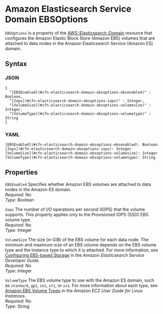 # Amazon Elasticsearch Service Domain EBSOptions<a name="aws-properties-elasticsearch-domain-ebsoptions"></a>

`EBSOptions` is a property of the [AWS::Elasticsearch::Domain](aws-resource-elasticsearch-domain.md) resource that configures the Amazon Elastic Block Store \(Amazon EBS\) volumes that are attached to data nodes in the Amazon Elasticsearch Service \(Amazon ES\) domain\.

## Syntax<a name="w2922ab1c21c10d113c13c15b5"></a>

### JSON<a name="aws-properties-elasticsearch-domain-ebsoptions-syntax.json"></a>

```
{
  "[EBSEnabled](#cfn-elasticsearch-domain-ebsoptions-ebsenabled)" : Boolean,
  "[Iops](#cfn-elasticsearch-domain-ebsoptions-iops)" : Integer,
  "[VolumeSize](#cfn-elasticsearch-domain-ebsoptions-volumesize)" : Integer,
  "[VolumeType](#cfn-elasticsearch-domain-ebsoptions-volumetype)" : String
}
```

### YAML<a name="aws-properties-elasticsearch-domain-ebsoptions-syntax.yaml"></a>

```
[EBSEnabled](#cfn-elasticsearch-domain-ebsoptions-ebsenabled): Boolean
[Iops](#cfn-elasticsearch-domain-ebsoptions-iops): Integer
[VolumeSize](#cfn-elasticsearch-domain-ebsoptions-volumesize): Integer
[VolumeType](#cfn-elasticsearch-domain-ebsoptions-volumetype): String
```

## Properties<a name="w2922ab1c21c10d113c13c15b7"></a>

`EBSEnabled`  <a name="cfn-elasticsearch-domain-ebsoptions-ebsenabled"></a>
Specifies whether Amazon EBS volumes are attached to data nodes in the Amazon ES domain\.  
*Required*: No  
*Type*: Boolean

`Iops`  <a name="cfn-elasticsearch-domain-ebsoptions-iops"></a>
The number of I/O operations per second \(IOPS\) that the volume supports\. This property applies only to the Provisioned IOPS \(SSD\) EBS volume type\.  
*Required*: No  
*Type*: Integer

`VolumeSize`  <a name="cfn-elasticsearch-domain-ebsoptions-volumesize"></a>
The size \(in GiB\) of the EBS volume for each data node\. The minimum and maximum size of an EBS volume depends on the EBS volume type and the instance type to which it is attached\. For more information, see [Configuring EBS\-based Storage](https://docs.aws.amazon.com/elasticsearch-service/latest/developerguide/es-createupdatedomains.html#es-createdomain-configure-ebs) in the *Amazon Elasticsearch Service Developer Guide*\.  
*Required*: No  
*Type*: Integer

`VolumeType`  <a name="cfn-elasticsearch-domain-ebsoptions-volumetype"></a>
The EBS volume type to use with the Amazon ES domain, such as `standard`, `gp2`, `io1`, `st1`, or `sc1`\. For more information about each type, see [Amazon EBS Volume Types](https://docs.aws.amazon.com/AWSEC2/latest/UserGuide/EBSVolumeTypes.html) in the *Amazon EC2 User Guide for Linux Instances*\.  
*Required*: No  
*Type*: String